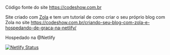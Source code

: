Código fonte do site https://codeshow.com.br

Site criado com [Zola](https://getzola.org) e tem um tutorial de como criar o seu próprio blog com Zola no site https://codeshow.com.br/criando-seu-blog-com-zola-e-hospedando-de-graca-na-netlify/

Hospedado na @Netlify  

[![Netlify Status](https://api.netlify.com/api/v1/badges/b032e782-b54d-4cd1-a71a-c6afd5857f4b/deploy-status)](https://app.netlify.com/sites/codeshowbr/deploys)
